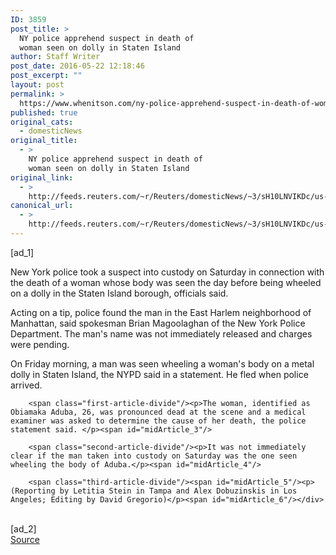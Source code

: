 ```yaml
---
ID: 3859
post_title: >
  NY police apprehend suspect in death of
  woman seen on dolly in Staten Island
author: Staff Writer
post_date: 2016-05-22 12:18:46
post_excerpt: ""
layout: post
permalink: >
  https://www.whenitson.com/ny-police-apprehend-suspect-in-death-of-woman-seen-on-dolly-in-staten-island/
published: true
original_cats:
  - domesticNews
original_title:
  - >
    NY police apprehend suspect in death of
    woman seen on dolly in Staten Island
original_link:
  - >
    http://feeds.reuters.com/~r/Reuters/domesticNews/~3/sH10LNVIKDc/us-new-york-crime-idUSKCN0YC0PE
canonical_url:
  - >
    http://feeds.reuters.com/~r/Reuters/domesticNews/~3/sH10LNVIKDc/us-new-york-crime-idUSKCN0YC0PE
---
```

 [ad_1]
<br><div id="articleText">
<span id="midArticle_start"/>

<span class="focusParagraph" readability="5"><p><span class="articleLocatio&lt;/span&gt;n">New York police took a suspect into custody on Saturday in connection with the death of a woman whose body was seen the day before being wheeled on a dolly in the Staten Island borough, officials said.</span></p></span><span id="midArticle_0"/><p>Acting on a tip, police found the man in the East Harlem neighborhood of Manhattan, said spokesman Brian Magoolaghan of the New York Police Department. The man's name was not immediately released and charges were pending.</p><span id="midArticle_1"/><p>On Friday morning, a man was seen wheeling a woman's body on a metal dolly in Staten Island, the NYPD said in a statement. He fled when police arrived. </p><span id="midArticle_2"/>
        
        <span class="first-article-divide"/><p>The woman, identified as Obiamaka Aduba, 26, was pronounced dead at the scene and a medical examiner was asked to determine the cause of her death, the police statement said. </p><span id="midArticle_3"/>
        
        <span class="second-article-divide"/><p>It was not immediately clear if the man taken into custody on Saturday was the one seen wheeling the body of Aduba.</p><span id="midArticle_4"/>
        
        <span class="third-article-divide"/><span id="midArticle_5"/><p> (Reporting by Letitia Stein in Tampa and Alex Dobuzinskis in Los Angeles; Editing by David Gregorio)</p><span id="midArticle_6"/></div>
<br>[ad_2]
<br><a href="http://feeds.reuters.com/~r/Reuters/domesticNews/~3/sH10LNVIKDc/us-new-york-crime-idUSKCN0YC0PE">Source </a>